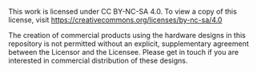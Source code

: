 This work is licensed under CC BY-NC-SA 4.0. To view a copy of this license, visit https://creativecommons.org/licenses/by-nc-sa/4.0

The creation of commercial products using the hardware designs in this repository is not permitted without an explicit, supplementary agreement between the Licensor and the Licensee. Please get in touch if you are interested in commercial distribution of these designs.
